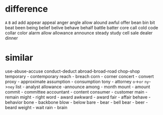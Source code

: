 # difference

`A` `B`
ad add
appear appeal
anger angle
allow alound 
awful offer 
bean bin
bit beat
been being
belief belive
behave behalf
battle batter
core call
cold code
collar color
alarm allow
allowance announce
steady study
cell sale
dealer dinner

# similar
use-abuse-accuse
conduct-deduct
abroad-broad-road
chop-shop
temporary - contemporary
reach - breach
corn - corner
concert - convert
proxy - approximate
assumption - consumption
tony - attorney `o`->`or`  `ny`->`ney`
list - analyst
allowance -announce
among - month
mount - amount
commit - committee
accountant - content
consumer - customer
main - remain
might - right
word - award
awkward - award
fair - affair
behave - behavior
bone - backbone
blow - below
bare - bear - bell
bear - beer - beard
weight - wait
rain - brain